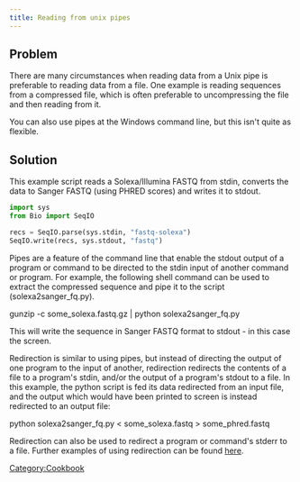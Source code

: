 ```yaml
---
title: Reading from unix pipes
---
```


Problem
-------

There are many circumstances when reading data from a Unix pipe is
preferable to reading data from a file. One example is reading sequences
from a compressed file, which is often preferable to uncompressing the
file and then reading from it.

You can also use pipes at the Windows command line, but this isn't quite
as flexible.

Solution
--------

This example script reads a Solexa/Illumina FASTQ from stdin, converts
the data to Sanger FASTQ (using PHRED scores) and writes it to stdout.

``` Python
import sys
from Bio import SeqIO

recs = SeqIO.parse(sys.stdin, "fastq-solexa")
SeqIO.write(recs, sys.stdout, "fastq")
```

Pipes are a feature of the command line that enable the stdout output of
a program or command to be directed to the stdin input of another
command or program. For example, the following shell command can be used
to extract the compressed sequence and pipe it to the script
(solexa2sanger\_fq.py).

<bash> gunzip -c some\_solexa.fastq.gz | python solexa2sanger\_fq.py
</bash>

This will write the sequence in Sanger FASTQ format to stdout - in this
case the screen.

Redirection is similar to using pipes, but instead of directing the
output of one program to the input of another, redirection redirects the
contents of a file to a program's stdin, and/or the output of a
program's stdout to a file. In this example, the python script is fed
its data redirected from an input file, and the output which would have
been printed to screen is instead redirected to an output file:

<bash> python solexa2sanger\_fq.py \< some\_solexa.fastq \>
some\_phred.fastq </bash>

Redirection can also be used to redirect a program or command's stderr
to a file. Further examples of using redirection can be found
[here](http://tldp.org/HOWTO/Bash-Prog-Intro-HOWTO-3.html).

<Category:Cookbook>
